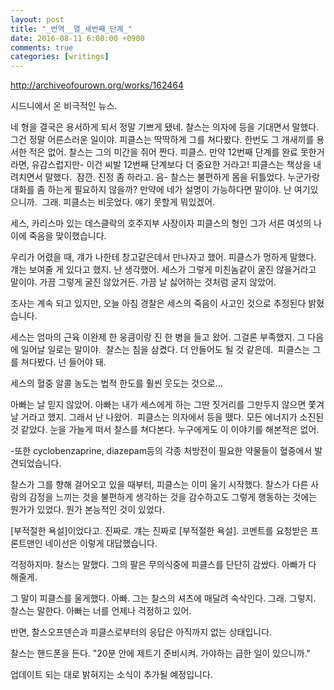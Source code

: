 ```yaml
---
layout: post
title: "_번역__열_세번째_단계_"
date: 2016-08-11 6:08:00 +0900
comments: true 
categories: [writings] 
---
```


http://archiveofourown.org/works/162464



시드니에서 온 비극적인 뉴스.

네 형을 결국은 용서하게 되서 정말 기쁘게 됐네. 찰스는 의자에 등을 기대면서 말했다. 그건 정말 어른스러운 일이야.
피클스는 딱딱하게 그를 쳐다봤다. 한번도 그 개새끼를 용서한 적은 없어.
찰스는 그의 미간을 쥐어 짠다. 피클스. 만약 12번째 단계를 완료 못한거라면, 유감스럽지만-
이건 씨발 12번째 단계보다 더 중요한 거라고! 피클스는 책상을 내려치면서 말했다. 
잠깐. 진정 좀 하라고. 음- 찰스는 불편하게 몸을 뒤틀었다. 누군가랑 대화를 좀 하는게 필요하지 않을까? 만약에 네가 설명이 가능하다면 말이야. 난 여기있으니까. 
그래. 피클스는 비웃었다. 얘기 못할게 뭐있겠어.

세스, 카리스마 있는 데스클락의 호주지부 사장이자 피클스의 형인 그가 서른 여섯의 나이에 죽음을 맞이했습니다.

우리가 어렸을 때, 걔가 나한테 창고같은데서 만나자고 했어. 피클스가 멍하게 말했다. 걔는 보여줄 게 있다고 했지. 난 생각했어. 세스가 그렇게 미친놈같이 굴진 않을거라고 말이야. 가끔 그렇게 굴진 않았거든. 가끔 날 싫어하는 것처럼 굴지 않았어. 

조사는 계속 되고 있지만, 오늘 아침 경찰은 세스의 죽음이 사고인 것으로 추정된다 밝혔습니다.

세스는 엄마의 근육 이완제 한 웅큼이랑 진 한 병을 들고 왔어. 그걸론 부족했지. 그 다음에 일어날 일로는 말이야. 
찰스는 침을 삼켰다. 더 안들어도 될 것 같은데. 
피클스는 그를 쳐다봤다. 넌 들어야 돼. 

세스의 혈중 알콜 농도는 법적 한도를 훨씬 웃도는 것으로...

아빠는 날 믿지 않았어. 아빠는 내가 세스에게 하는 그딴 짓거리를 그만두지 않으면 쫓겨날 거라고 했지. 그래서 난 나왔어. 
피클스는 의자에서 등을 뗐다. 모든 에너지가 소진된 것 같았다. 눈을 가늘게 떠서 찰스를 쳐다본다. 누구에게도 이 이야기를 해본적은 없어. 

-또한 cyclobenzaprine, diazepam등의 각종 처방전이 필요한 약물들이 혈중에서 발견되었습니다.

찰스가 그를 향해 걸어오고 있을 때부터, 피클스는 이미 울기 시작했다. 찰스가 다른 사람의 감정을 느끼는 것을 불편하게 생각하는 것을 감수하고도 그렇게 행동하는 것에는 뭔가가 있었다. 뭔가 본능적인 것이 있었다.

[부적절한 욕설]이었다고. 진짜로. 걔는 진짜로 [부적절한 욕설]. 코멘트를 요청받은 프론트맨인 네이선은 이렇게 대답했습니다. 

걱정하지마. 찰스는 말했다. 그의 팔은 무의식중에 피클스를 단단히 감쌌다. 아빠가 다 해줄게. 

그 말이 피클스를 울게했다. 아빠. 그는 찰스의 셔츠에 매달려 속삭인다.
그래. 그렇지. 찰스는 말한다. 아빠는 너를 언제나 걱정하고 있어.

반면, 찰스오프덴슨과 피클스로부터의 응답은 아직까지 없는 상태입니다.

찰스는 핸드폰을 든다. "20분 안에 제트기 준비시켜. 가야하는 급한 일이 있으니까."

업데이트 되는 대로 밝혀지는 소식이 추가될 예정입니다.  






